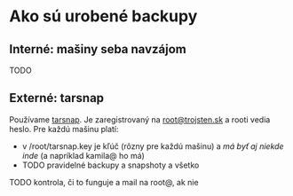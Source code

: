 Ako sú urobené backupy
======================

Interné: mašiny seba navzájom
-----------------------------

TODO

Externé: tarsnap
----------------

Používame [tarsnap](https://www.tarsnap.com/). Je zaregistrovaný na root@trojsten.sk a rooti vedia heslo. Pre každú mašinu platí:

- v /root/tarsnap.key je kľúč (rôzny pre každú mašinu) a *má byť aj niekde inde* (a napríklad kamila@ ho má)
- TODO pravidelné backupy a snapshoty a všetko

TODO kontrola, či to funguje a mail na root@, ak nie
